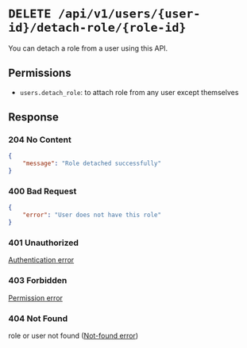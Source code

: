 # `DELETE /api/v1/users/{user-id}/detach-role/{role-id}`
You can detach a role from a user using this API.


## Permissions
- `users.detach_role`: to attach role from any user except themselves

## Response

### 204 No Content


```json
{
    "message": "Role detached successfully"
}
```

### 400 Bad Request


```json
{
    "error": "User does not have this role"
}
```

### 401 Unauthorized
[Authentication error](../_globals/authentication-errors.md)

### 403 Forbidden
[Permission error](../_globals/permission-errors.md)

### 404 Not Found
 role or user not found ([Not-found error](../_globals/not-found-errors.md))
